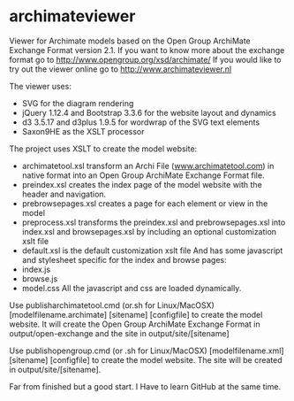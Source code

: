 # archimateviewer
Viewer for Archimate models based on the Open Group ArchiMate Exchange Format version 2.1.
If you want to know more about the exchange format go to http://www.opengroup.org/xsd/archimate/ 
If you would like to try out the viewer online go to http://www.archimateviewer.nl

The viewer uses:
  - SVG for the diagram rendering
  - jQuery 1.12.4 and Bootstrap 3.3.6 for the website layout and dynamics 
  - d3 3.5.17 and d3plus 1.9.5 for wordwrap of the SVG text elements 
  - Saxon9HE as the XSLT processor

The project uses XSLT to create the model website:
- archimatetool.xsl transform an Archi File (www.archimatetool.com) in native format into an Open Group ArchiMate Exchange Format file.  
- preindex.xsl creates the index page of the model website with the header and navigation.
- prebrowsepages.xsl creates a page for each element or view in the model
- preprocess.xsl transforms the preindex.xsl and prebrowsepages.xsl into index.xsl and browsepages.xsl by including an optional customization xslt file
- default.xsl is the default customization xslt file
And has some javascript and stylesheet specific for the index and browse pages:
- index.js 
- browse.js
- model.css
All the javascript and css are loaded dynamically.

Use publisharchimatetool.cmd (or.sh for Linux/MacOSX) [modelfilename.archimate] [sitename] [configfile] to create the model website.
It will create the Open Group ArchiMate Exchange Format in output/open-exchange and the site in output/site/[sitename]

Use publishopengroup.cmd (or .sh for Linux/MacOSX) [modelfilename.xml] [sitename] [configfile] to create the model website.
The site will be created in output/site/[sitename].

Far from finished but a good start. 
I Have to learn GitHub at the same time.

